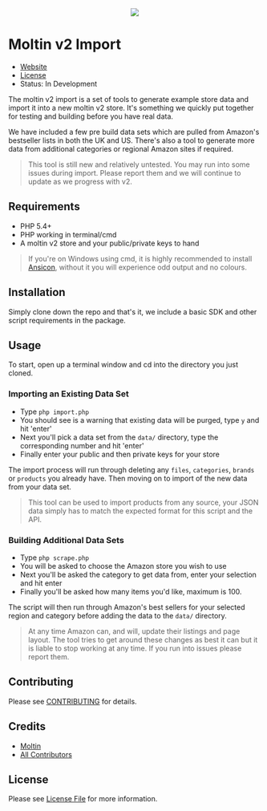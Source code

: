 <div style="text-align:center"><img src ="https://raw.githubusercontent.com/moltin/v2-import/master/preview.png" style="max-width: 80%" /></div>

# Moltin v2 Import

* [Website](https://moltin.com)
* [License](https://github.com/moltin/v2-import/master/LICENSE)
* Status: In Development

The moltin v2 import is a set of tools to generate example store data and import it into a new moltin v2 store. It's something we quickly put together for testing and building before you have real data.

We have included a few pre build data sets which are pulled from Amazon's bestseller lists in both the UK and US. There's also a tool to generate more data from additional categories or regional Amazon sites if required.

> This tool is still new and relatively untested. You may run into some issues during import. Please report them and we will continue to update as we progress with v2.

## Requirements
* PHP 5.4+
* PHP working in terminal/cmd
* A moltin v2 store and your public/private keys to hand

> If you're on Windows using cmd, it is highly recommended to install [Ansicon](https://github.com/adoxa/ansicon), without it you will experience odd output and no colours.

## Installation
Simply clone down the repo and that's it, we include a basic SDK and other script requirements in the package.

## Usage
To start, open up a terminal window and cd into the directory you just cloned.

### Importing an Existing Data Set
* Type `php import.php`
* You should see is a warning that existing data will be purged, type `y` and hit 'enter'
* Next you'll pick a data set from the `data/` directory, type the corresponding number and hit 'enter'
* Finally enter your public and then private keys for your store

The import process will run through deleting any `files`, `categories`, `brands` or `products` you already have. Then moving on to import of the new data from your data set.

> This tool can be used to import products from any source, your JSON data simply has to match the expected format for this script and the API.

### Building Additional Data Sets
* Type `php scrape.php`
* You will be asked to choose the Amazon store you wish to use
* Next you'll be asked the category to get data from, enter your selection and hit enter
* Finally you'll be asked how many items you'd like, maximum is 100.

The script will then run through Amazon's best sellers for your selected region and category before adding the data to the `data/` directory.

> At any time Amazon can, and will, update their listings and page layout. The tool tries to get around these changes as best it can but it is liable to stop working at any time. If you run into issues please report them.

## Contributing
Please see [CONTRIBUTING](CONTRIBUTING.md) for details.

## Credits
- [Moltin](https://github.com/moltin)
- [All Contributors](https://github.com/moltin/v2-import/contributors)

## License
Please see [License File](LICENSE) for more information.